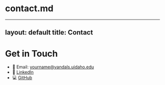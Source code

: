 # contact.md
---
layout: default
title: Contact
---

# Get in Touch

- 📧 Email: yourname@vandals.uidaho.edu
- 🔗 [LinkedIn](https://linkedin.com/in/your-profile)
- 💻 [GitHub](https://github.com/yourusername)
